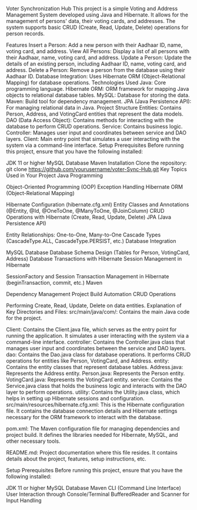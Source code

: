 Voter Synchronization Hub
This project is a simple Voting and Address Management System developed using Java and Hibernate. It allows for the management of persons' data, their voting cards, and addresses. The system supports basic CRUD (Create, Read, Update, Delete) operations for person records.

Features
Insert a Person: Add a new person with their Aadhaar ID, name, voting card, and address.
View All Persons: Display a list of all persons with their Aadhaar, name, voting card, and address.
Update a Person: Update the details of an existing person, including Aadhaar ID, name, voting card, and address.
Delete a Person: Remove a person from the database using their Aadhaar ID.
Database Integration: Uses Hibernate ORM (Object-Relational Mapping) for database operations.
Technologies Used
Java: Core programming language.
Hibernate ORM: ORM framework for mapping Java objects to relational database tables.
MySQL: Database for storing the data.
Maven: Build tool for dependency management.
JPA (Java Persistence API): For managing relational data in Java.
Project Structure
Entities: Contains Person, Address, and VotingCard entities that represent the data models.
DAO (Data Access Object): Contains methods for interacting with the database to perform CRUD operations.
Service: Contains business logic.
Controller: Manages user input and coordinates between service and DAO layers.
Client: Main entry point that simulates a user interacting with the system via a command-line interface.
Setup
Prerequisites
Before running this project, ensure that you have the following installed:

JDK 11 or higher
MySQL Database
Maven
Installation
Clone the repository:
git clone https://github.com/yourusername/voter-Sync-Hub.git
Key Topics Used in Your Project
Java Programming

Object-Oriented Programming (OOP)
Exception Handling
Hibernate ORM (Object-Relational Mapping)

Hibernate Configuration (hibernate.cfg.xml)
Entity Classes and Annotations (@Entity, @Id, @OneToOne, @ManyToOne, @JoinColumn)
CRUD Operations with Hibernate (Create, Read, Update, Delete)
JPA (Java Persistence API)

Entity Relationships: One-to-One, Many-to-One
Cascade Types (CascadeType.ALL, CascadeType.PERSIST, etc.)
Database Integration

MySQL Database
Database Schema Design (Tables for Person, VotingCard, Address)
Database Transactions with Hibernate
Session Management in Hibernate

SessionFactory and Session
Transaction Management in Hibernate (beginTransaction, commit, etc.)
Maven

Dependency Management
Project Build Automation
CRUD Operations

Performing Create, Read, Update, Delete on data entities.
Explanation of Key Directories and Files:
src/main/java/com/: Contains the main Java code for the project.

Client: Contains the Client.java file, which serves as the entry point for running the application. It simulates a user interacting with the system via a command-line interface.
controller: Contains the Controller.java class that manages user input and coordinates between the service and DAO layers.
dao: Contains the Dao.java class for database operations. It performs CRUD operations for entities like Person, VotingCard, and Address.
entity: Contains the entity classes that represent database tables.
Address.java: Represents the Address entity.
Person.java: Represents the Person entity.
VotingCard.java: Represents the VotingCard entity.
service: Contains the Service.java class that holds the business logic and interacts with the DAO layer to perform operations.
utility: Contains the Utility.java class, which helps in setting up Hibernate sessions and configuration.
src/main/resources/hibernate.cfg.xml: This is the Hibernate configuration file. It contains the database connection details and Hibernate settings necessary for the ORM framework to interact with the database.

pom.xml: The Maven configuration file for managing dependencies and project build. It defines the libraries needed for Hibernate, MySQL, and other necessary tools.

README.md: Project documentation where this file resides. It contains details about the project, features, setup instructions, etc.

Setup
Prerequisites
Before running this project, ensure that you have the following installed:

JDK 11 or higher
MySQL Database
Maven
CLI (Command Line Interface)
User Interaction through Console/Terminal
BufferedReader and Scanner for Input Handling
